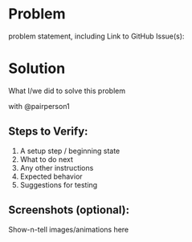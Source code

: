 # Problem

problem statement, including
Link to GitHub Issue(s):

# Solution

What I/we did to solve this problem

with @pairperson1

## Steps to Verify:

1. A setup step / beginning state
1. What to do next
1. Any other instructions
1. Expected behavior
1. Suggestions for testing

## Screenshots (optional):

Show-n-tell images/animations here
